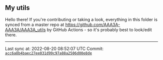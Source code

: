 ## My utils

Hello there! If you're contributing or taking a look, everything in this folder
is synced from a master repo at https://github.com/AAA3A-AAA3A/AAA3A_utils by GitHub Actions -
so it's probably best to look/edit there.

---

Last sync at: 2022-08-20 08:52:07 UTC
Commit: [`acc6a8b4baec27ee031d99c97a88a2506d00e8de`](https://github.com/AAA3A-AAA3A/AAA3A_utils/commit/acc6a8b4baec27ee031d99c97a88a2506d00e8de)
